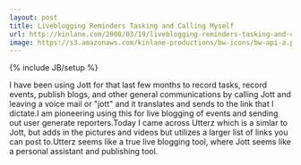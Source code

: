 ```yaml
---
layout: post
title: Liveblogging Reminders Tasking and Calling Myself
url: http://kinlane.com/2008/03/19/liveblogging-reminders-tasking-and-calling-myself/
image: https://s3.amazonaws.com/kinlane-productions/bw-icons/bw-api-a.png
---
```

{% include JB/setup %}
I have been using Jott for that last few months to record tasks, record events, publish blogs, and other general communications by calling Jott and leaving a voice mail or "jott" and it translates and sends to the link that I dictate.I am pioneering using this for live blogging of events and sending out user generate reporters.Today I came across Utterz which is a simlar to Jott, but adds in the pictures and videos but utilizes a larger list of links you can post to.Utterz seems like a true live blogging tool, where Jott seems like a personal assistant and publishing tool.